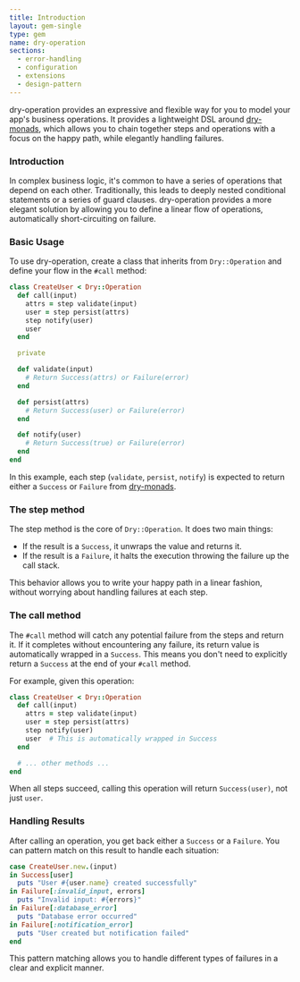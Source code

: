 ```yaml
---
title: Introduction
layout: gem-single
type: gem
name: dry-operation
sections:
  - error-handling
  - configuration
  - extensions
  - design-pattern
---
```


dry-operation provides an expressive and flexible way for you to model your app's business operations. It provides a lightweight DSL around [dry-monads](/gems/dry-monads/), which allows you to chain together steps and operations with a focus on the happy path, while elegantly handling failures.

### Introduction

In complex business logic, it's common to have a series of operations that depend on each other. Traditionally, this leads to deeply nested conditional statements or a series of guard clauses. dry-operation provides a more elegant solution by allowing you to define a linear flow of operations, automatically short-circuiting on failure.

### Basic Usage

To use dry-operation, create a class that inherits from `Dry::Operation` and define your flow in the `#call` method:

```ruby
class CreateUser < Dry::Operation
  def call(input)
    attrs = step validate(input)
    user = step persist(attrs)
    step notify(user)
    user
  end

  private

  def validate(input)
    # Return Success(attrs) or Failure(error)
  end

  def persist(attrs)
    # Return Success(user) or Failure(error)
  end

  def notify(user)
    # Return Success(true) or Failure(error)
  end
end
```

In this example, each step (`validate`, `persist`, `notify`) is expected to return either a `Success` or `Failure` from [dry-monads](/gems/dry-monads/).

### The step method

The step method is the core of `Dry::Operation`. It does two main things:

- If the result is a `Success`, it unwraps the value and returns it.
- If the result is a `Failure`, it halts the execution throwing the failure up the call stack.

This behavior allows you to write your happy path in a linear fashion, without worrying about handling failures at each step.

### The call method

The `#call` method will catch any potential failure from the steps and return it. If it completes without encountering any failure, its return value is automatically wrapped in a `Success`. This means you don't need to explicitly return a `Success` at the end of your `#call` method.

For example, given this operation:

```ruby
class CreateUser < Dry::Operation
  def call(input)
    attrs = step validate(input)
    user = step persist(attrs)
    step notify(user)
    user  # This is automatically wrapped in Success
  end

  # ... other methods ...
end
```

When all steps succeed, calling this operation will return `Success(user)`, not just `user`.

### Handling Results

After calling an operation, you get back either a `Success` or a `Failure`. You can pattern match on this result to handle each situation:

```ruby
case CreateUser.new.(input)
in Success[user]
  puts "User #{user.name} created successfully"
in Failure[:invalid_input, errors]
  puts "Invalid input: #{errors}"
in Failure[:database_error]
  puts "Database error occurred"
in Failure[:notification_error]
  puts "User created but notification failed"
end
```

This pattern matching allows you to handle different types of failures in a clear and explicit manner.
